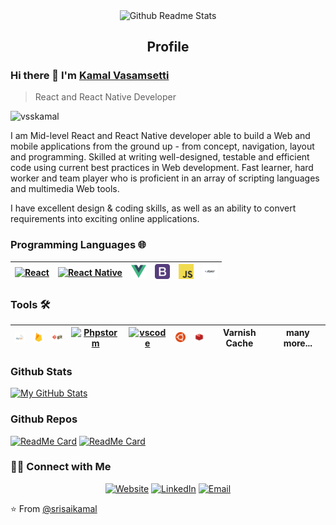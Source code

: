 <p align="center">
 <img width="100px" src="https://res.cloudinary.com/anuraghazra/image/upload/v1594908242/logo_ccswme.svg" align="center" alt="Github Readme Stats" />
 <h2 align="center">Profile</h2>
</p>

### Hi there 👋 I'm [Kamal Vasamsetti](https://vsskamal.me)
> React and React Native Developer


<img src="https://komarev.com/ghpvc/?username=srisaikamal" alt="vsskamal" />

<div>
 <p>
I am Mid-level React and React Native developer able to build a Web and mobile applications from the ground up - from concept, navigation, layout and programming. Skilled at writing well-designed, testable and efficient code using current best practices in Web development. Fast learner, hard worker and team player who is proficient in an array of scripting languages and multimedia Web tools.

I have excellent design & coding skills, as well as an ability to convert requirements into exciting online applications.
</p>
</div>

### Programming Languages 🌐

| [<img src="https://cdn.worldvectorlogo.com/logos/react.svg" alt="React" width="30">](https://reactjs.org/) | [<img src="https://www.codeplusinfo.com/wp-content/uploads/2020/02/react-native-logo-e1581157043920.png" alt="React Native" width="38">](https://php.net/)  | [<img src="https://raw.githubusercontent.com/github/explore/80688e429a7d4ef2fca1e82350fe8e3517d3494d/topics/vue/vue.png" alt="Vue" width="24">](https://vuejs.org/)  |  [<img src="https://raw.githubusercontent.com/github/explore/80688e429a7d4ef2fca1e82350fe8e3517d3494d/topics/bootstrap/bootstrap.png" alt="Bootstrap" width="24">](https://getbootstrap.com/) |  [<img src="https://raw.githubusercontent.com/github/explore/80688e429a7d4ef2fca1e82350fe8e3517d3494d/topics/javascript/javascript.png" alt="jQuery" width="24">](https://jquery.com/) | [<img src="https://raw.githubusercontent.com/github/explore/80688e429a7d4ef2fca1e82350fe8e3517d3494d/topics/jquery/jquery.png" alt="jQuery" width="24">](https://jquery.com/)
|---|---|---|---|---|---|
 
### Tools 🛠️

| [<img src="https://raw.githubusercontent.com/github/explore/80688e429a7d4ef2fca1e82350fe8e3517d3494d/topics/mysql/mysql.png" alt="mysql" width="24">](https://www.mysql.com/) |  [<img src="https://raw.githubusercontent.com/github/explore/80688e429a7d4ef2fca1e82350fe8e3517d3494d/topics/firebase/firebase.png" alt="firebase" width="24">](https://firebase.google.com/) | [<img src="https://raw.githubusercontent.com/github/explore/80688e429a7d4ef2fca1e82350fe8e3517d3494d/topics/git/git.png" alt="Git" width="24">](https://git-scm.com/) |  [<img src="https://logonoid.com/images/phpstorm-logo.png" alt="Phpstorm" width="24">](https://www.jetbrains.com/phpstorm/) | [<img src="https://upload.wikimedia.org/wikipedia/commons/thumb/2/2d/Visual_Studio_Code_1.18_icon.svg/1200px-Visual_Studio_Code_1.18_icon.svg.png" alt="vscode" width="24">](https://code.visualstudio.com/) | [<img src="https://raw.githubusercontent.com/github/explore/80688e429a7d4ef2fca1e82350fe8e3517d3494d/topics/ubuntu/ubuntu.png" alt="Ubuntu" width="24">](https://ubuntu.com/)  |  [<img src="https://raw.githubusercontent.com/github/explore/80688e429a7d4ef2fca1e82350fe8e3517d3494d/topics/redis/redis.png" alt="Redis" width="24">](https://redis.io/) | Varnish Cache | many more...
|---|---|---|---|---|---|---|---|---|

### Github Stats

[![My GitHub Stats](https://github-readme-stats.vercel.app/api?username=srisaikamal&show_icons=true&count_private=true)](https://github.com/srisaikamal)

### Github Repos

[![ReadMe Card](https://github-readme-stats.vercel.app/api/pin/?username=srisaikamal&repo=Instagram-clone&show_owner=true)](https://github.com/srisaikamal/Instagram-clone)
[![ReadMe Card](https://github-readme-stats.vercel.app/api/pin/?username=srisaikamal&repo=Facebook-clone&show_owner=true)](https://github.com/srisaikamal/Facebook-clone)

<h3> 🤝🏻 Connect with Me </h3>

<p align="center">
<a href="https://vsskamal.me" target="_blank"><img alt="Website" src="https://img.shields.io/badge/Website-vsskamal.me-blue?style=flat&logo=google-chrome"></a>
<a href="https://www.linkedin.com/in/vsskamal/" target="_blank"><img alt="LinkedIn" src="https://img.shields.io/badge/LinkedIn-@vsskamal-blue?style=flat&logo=linkedin"></a>
<a href="mailto:srisaikamal2000@gmail.com"><img alt="Email" src="https://img.shields.io/badge/Email-srisaikamal2000@gmail.com-blue?style=flat&logo=gmail"></a>
</p>


⭐️ From [@srisaikamal](https://github.com/srisaikamal)

